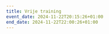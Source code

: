 ```yaml
---
title: Vrije training
event_date: 2024-11-22T20:15:26+01:00
end_date: 2024-11-22T22:00:26+01:00
---
```

